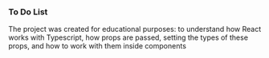 <h3>To Do List</h3>

<span>
The project was created for educational purposes: to understand how React works with Typescript, how props are passed, setting the types of these props, and how to work with them inside components
</span>